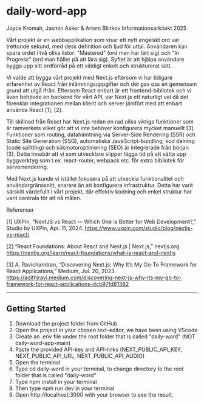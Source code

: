 # daily-word-app
Joyce Kromah, Jasmin Asker & Artem Blinkov Informationsarkitekt
2025

Vårt projekt är en webbapplikation som visar ett nytt engelskt ord var trettonde sekund, med dess definition och ljud för uttal. Användaren kan spara ordet i två olika listor: "Mastered" (ord man har lärt sig) och "In Progress" (ord man håller på att lära sig). Syftet är att hjälpa användare bygga upp sitt ordförråd på ett väldigt enkelt och strukturerat sätt.

Vi valde att bygga vårt projekt med Next.js eftersom vi har tidigare erfarenhet av React från inlämningsuppgifter och det gav oss en gemensam grund att utgå ifrån. Eftersom React enbart är ett frontend-bibliotek och vi även behövde en backend för vårt API, var Next.js ett naturligt val då det förenklar integrationen mellan klient och server jämfört med att enbart använda React [1], [2].

Till skillnad från React har Next.js redan en rad olika viktiga funktioner som är ramverkets vilket gör att vi inte behöver konfigurera mycket manuellt [3]. Funktioner som routing, datahämtning via Server-Side Rendering (SSR) och Static Site Generation (SSG), automatiska JavaScript-bundling, kod delning (code splitting) och sökmotoroptimering (SEO) är integrerade från början [3]. Detta innebär att vi som utvecklare slipper lägga tid på att sätta upp byggverktyg som t.ex. react-router, webpack etc. för extra bibliotek för serverrendering.

Med Next.js kunde vi istället fokusera på att utveckla funktionalitet och användargränssnitt, snarare än att konfigurera infrastruktur. Detta har varit särskilt värdefullt i vårt projekt, där effektiv kodning och enkel struktur har varit centrala för att nå målen.

Referenser

[1] UXPin, “NextJS vs React — Which One is Better for Web Development?,” Studio by UXPin, Apr. 11, 2024.
https://www.uxpin.com/studio/blog/nextjs-vs-react/

[2] “React Foundations: About React and Next.js | Next.js,” nextjs.org.
https://nextjs.org/learn/react-foundations/what-is-react-and-nextjs

[3] A. Ravichandran, “Discovering Next.js: Why It’s My Go-To Framework for React Applications,” Medium, Jul. 20, 2023.
https://adithiravi.medium.com/discovering-next-js-why-its-my-go-to-framework-for-react-applications-dcb97fd81382
__________________________________________________________________________


## Getting Started

1. Download the project folder from GitHub
2. Open the project in your chosen text-editor, we have been using VScode
3. Create an .env file under the root folder that is called "daily-word" (NOT daily-word-app-main)
4. Paste the provided API-key and API-links (NEXT_PUBLIC_API_KEY, NEXT_PUBLIC_API_URL, NEXT_PUBLIC_API_AUDIO)
5. Open the terminal
6. Type cd daily-word in your terminal, to change directory to the root folder that is called "daily-word"
7. Type npm install in your terminal
8. Then type npm run dev in your terminal
9. Open http://localhost:3000 with your browser to see the result.
